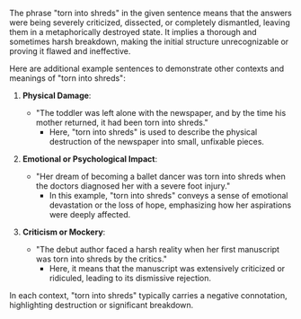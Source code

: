 The phrase "torn into shreds" in the given sentence means that the answers were being severely criticized, dissected, or completely dismantled, leaving them in a metaphorically destroyed state. It implies a thorough and sometimes harsh breakdown, making the initial structure unrecognizable or proving it flawed and ineffective.

Here are additional example sentences to demonstrate other contexts and meanings of "torn into shreds":

1. **Physical Damage**: 
   - "The toddler was left alone with the newspaper, and by the time his mother returned, it had been torn into shreds."
     - Here, "torn into shreds" is used to describe the physical destruction of the newspaper into small, unfixable pieces.

2. **Emotional or Psychological Impact**: 
   - "Her dream of becoming a ballet dancer was torn into shreds when the doctors diagnosed her with a severe foot injury."
     - In this example, "torn into shreds" conveys a sense of emotional devastation or the loss of hope, emphasizing how her aspirations were deeply affected.

3. **Criticism or Mockery**: 
   - "The debut author faced a harsh reality when her first manuscript was torn into shreds by the critics."
     - Here, it means that the manuscript was extensively criticized or ridiculed, leading to its dismissive rejection.

In each context, "torn into shreds" typically carries a negative connotation, highlighting destruction or significant breakdown.